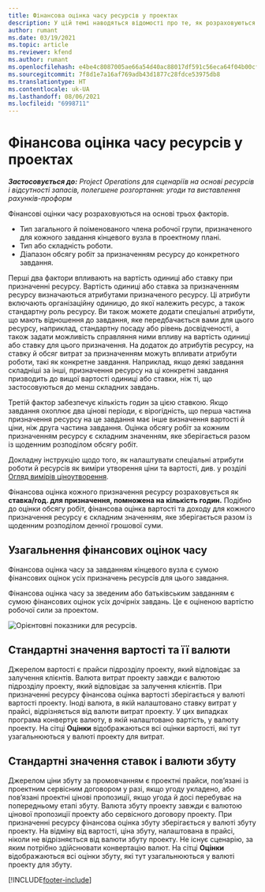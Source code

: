 ```yaml
---
title: Фінансова оцінка часу ресурсів у проектах
description: У цій темі наводяться відомості про те, як розраховуються фінансові оцінки часу.
author: rumant
ms.date: 03/19/2021
ms.topic: article
ms.reviewer: kfend
ms.author: rumant
ms.openlocfilehash: e4be4c8087005ae66a54d40ac88017df591c56eca64f04b00cf34b0e5a8a09ce
ms.sourcegitcommit: 7f8d1e7a16af769adb43d1877c28fdce53975db8
ms.translationtype: HT
ms.contentlocale: uk-UA
ms.lasthandoff: 08/06/2021
ms.locfileid: "6998711"
---
```

# <a name="financial-estimates-for-resource-time-on-projects"></a>Фінансова оцінка часу ресурсів у проектах

_**Застосовується до:** Project Operations для сценаріїв на основі ресурсів і відсутності запасів, полегшене розгортання: угоди та виставлення рахунків-проформ_

Фінансові оцінки часу розраховуються на основі трьох факторів. 

- Тип загального й поіменованого члена робочої групи, призначеного для кожного завдання кінцевого вузла в проектному плані. 
- Тип або складність роботи.
- Діапазон обсягу робіт за призначенням ресурсу до конкретного завдання. 

Перші два фактори впливають на вартість одиниці або ставку при призначенні ресурсу. Вартість одиниці або ставка за призначенням ресурсу визначаються атрибутами призначеного ресурсу. Ці атрибути включають організаційну одиницю, до якої належить ресурс, а також стандартну роль ресурсу. Ви також можете додати спеціальні атрибути, що мають відношення до завдання, яке передбачається вами для цього ресурсу, наприклад, стандартну посаду або рівень досвідченості, а також задати можливість справляння ними впливу на вартість одиниці або ставку для цього призначення.
На додаток до атрибутів ресурсу, на ставку й обсяг витрат за призначенням можуть впливати атрибути роботи, такі як конкретне завдання. Наприклад, якщо деякі завдання складніші за інші, призначення ресурсу на ці конкретні завдання призводить до вищої вартості одиниці або ставки, ніж ті, що застосовуються до менш складних завдань.   

Третій фактор забезпечує кількість годин за цією ставкою. Якщо завдання охоплює два цінові періоди, є вірогідність, що перша частина призначення ресурсу на це завдання має інше визначення вартості й ціни, ніж друга частина завдання. Оцінка обсягу робіт за кожним призначенням ресурсу є складним значенням, яке зберігається разом із щоденним розподілом обсягу робіт.

Докладну інструкцію щодо того, як налаштувати спеціальні атрибути роботи й ресурсів як виміри утворення ціни та вартості, див. у розділі [Огляд вимірів ціноутворення](../pricing-costing/pricing-dimensions-overview.md).

Фінансова оцінка кожного призначення ресурсу розраховується як **ставка/год. для призначення, помножена на кількість годин.**  Подібно до оцінки обсягу робіт, фінансова оцінка вартості та доходу для кожного призначення ресурсу є складним значенням, яке зберігається разом із щоденним розподілом денної грошової суми. 

## <a name="summarizing-financial-estimates-for-time"></a>Узагальнення фінансових оцінок часу
Фінансова оцінка часу за завданням кінцевого вузла є сумою фінансових оцінок усіх призначень ресурсів для цього завдання.

Фінансова оцінка часу за зведеним або батьківським завданням є сумою фінансових оцінок усіх дочірніх завдань. Це є оціненою вартістю робочої сили за проектом. 

![Орієнтовні показники для ресурсів.](./media/navigation12.png)

## <a name="default-cost-price-and-cost-currency"></a>Стандартні значення вартості та її валюти

Джерелом вартості є прайси підрозділу проекту, який відповідає за залучення клієнтів. Валюта витрат проекту завжди є валютою підрозділу проекту, який відповідає за залучення клієнтів. При призначенні ресурсу фінансова оцінка вартості зберігається у валюті вартості проекту. Іноді валюта, в якій налаштовано ставку витрат у прайсі, відрізняється від валюти витрат проекту. У цих випадках програма конвертує валюту, в якій налаштовано вартість, у валюту проекту. На сітці **Оцінки** відображаються всі оцінки вартості, які тут узагальнюються у валюті проекту для витрат. 

## <a name="default-bill-rate-and-sales-currency"></a>Стандартні значення ставок і валюти збуту

Джерелом ціни збуту за промовчанням є проектні прайси, пов’язані із проектним сервісним договором у разі, якщо угоду укладено, або пов’язані проектні цінові пропозиції, якщо угода й досі перебуває на попередньому етапі збуту. Валюта збуту проекту завжди є валютою цінової пропозиції проекту або сервісного договору проекту. При призначенні ресурсу фінансова оцінка збуту зберігається у валюті збуту проекту. На відміну від вартості, ціна збуту, налаштована в прайсі, ніколи не відрізняється від валюти збуту проекту. Не існує сценарію, за яким потрібно здійснювати конвертацію валют. На сітці **Оцінки** відображаються всі оцінки збуту, які тут узагальнюються у валюті проекту для збуту. 

[!INCLUDE[footer-include](../includes/footer-banner.md)]
